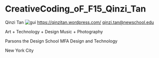 # CreativeCoding_oF_F15_Qinzi_Tan
Qinzi Tan
![gui](image/1.png)
https://qinzitan.wordpress.com/
qinzi.tan@newschool.edu

Art + Technology + Design
Music + Photography

Parsons the Design School
MFA Design and Technology

New York City

